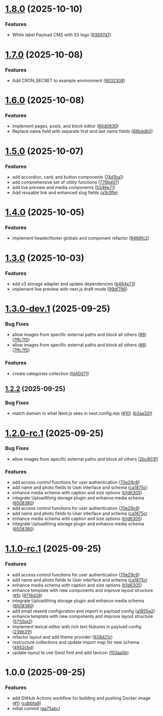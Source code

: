 # [1.8.0](https://github.com/m6o4solutions/payload-template-project/compare/v1.7.0...v1.8.0) (2025-10-10)


### Features

* White label Payload CMS with S3 logo ([93697d7](https://github.com/m6o4solutions/payload-template-project/commit/93697d701ef71492a648c3b3fd5ca33d113b2493))

# [1.7.0](https://github.com/m6o4solutions/payload-template-project/compare/v1.6.0...v1.7.0) (2025-10-08)


### Features

* Add CRON_SECRET to example environment ([9032308](https://github.com/m6o4solutions/payload-template-project/commit/9032308e7070223f566601320d84cb9a83bf1088))

# [1.6.0](https://github.com/m6o4solutions/payload-template-project/compare/v1.5.0...v1.6.0) (2025-10-08)


### Features

* Implement pages, posts, and block editor ([60d0830](https://github.com/m6o4solutions/payload-template-project/commit/60d0830dbb331f48737e7e8a62d09e157f0b7589))
* Replace name field with separate first and last name fields ([89bddb0](https://github.com/m6o4solutions/payload-template-project/commit/89bddb08db1cf320c6bf222c0dbb6cb03a2c67b7))

# [1.5.0](https://github.com/m6o4solutions/payload-template-project/compare/v1.4.0...v1.5.0) (2025-10-07)


### Features

* add accordion, card, and button components ([74d1ba1](https://github.com/m6o4solutions/payload-template-project/commit/74d1ba1ee12c46e64b2b5b83494eb7adb98e0980))
* add comprehensive set of utility functions ([776bd07](https://github.com/m6o4solutions/payload-template-project/commit/776bd073d5b83645fd6a8b6fce9ed77fbb15ad21))
* add live preview and media components ([5346e71](https://github.com/m6o4solutions/payload-template-project/commit/5346e7152ddb8b5782ce54c88bfcf84e4f737a49))
* Add reusable link and enhanced slug fields ([a1b3ffe](https://github.com/m6o4solutions/payload-template-project/commit/a1b3ffef6ce8c250f06d8db561f9410d94fab7e9))

# [1.4.0](https://github.com/m6o4solutions/payload-template-project/compare/v1.3.0...v1.4.0) (2025-10-05)


### Features

* implement header/footer globals and component refactor ([9466fc2](https://github.com/m6o4solutions/payload-template-project/commit/9466fc2172cb2ec3f61c436293d57678310fbb64))

# [1.3.0](https://github.com/m6o4solutions/payload-template-project/compare/v1.2.2...v1.3.0) (2025-10-03)


### Features

* add s3 storage adapter and update dependencies ([b484e73](https://github.com/m6o4solutions/payload-template-project/commit/b484e736b686957266d5adb24bb45e54a0283f4d))
* implement live preview with next.js draft mode ([99df796](https://github.com/m6o4solutions/payload-template-project/commit/99df796d73afd5a53cf6f3c59536a7a2ace53666))

# [1.3.0-dev.1](https://github.com/m6o4solutions/payload-basic-template-project/compare/v1.2.0...v1.3.0-dev.1) (2025-09-25)

### Bug Fixes

- allow images from specific external paths and block all others
  ([#8](https://github.com/m6o4solutions/payload-basic-template-project/issues/8))
  ([7ffc7f5](https://github.com/m6o4solutions/payload-basic-template-project/commit/7ffc7f5407bc1bc20519ffac8d0fbe19ee4cdcfe))
- allow images from specific external paths and block all others
  ([#8](https://github.com/m6o4solutions/payload-basic-template-project/issues/8))
  ([7ffc7f5](https://github.com/m6o4solutions/payload-basic-template-project/commit/7ffc7f5407bc1bc20519ffac8d0fbe19ee4cdcfe))

### Features

- create categories collection
  ([fd40071](https://github.com/m6o4solutions/payload-basic-template-project/commit/fd4007129cab680feab99d468770151ef38abc55))

## [1.2.2](https://github.com/m6o4solutions/payload-basic-template-project/compare/v1.2.1...v1.2.2) (2025-09-25)

### Bug Fixes

- match domain to what Next.js sees in next.config.mjs
  ([#10](https://github.com/m6o4solutions/payload-basic-template-project/issues/10))
  ([b2aa32f](https://github.com/m6o4solutions/payload-basic-template-project/commit/b2aa32f338c421c0723e35c01c98f261f36bdb34))

# [1.2.0-rc.1](https://github.com/m6o4solutions/payload-basic-template-project/compare/v1.1.0...v1.2.0-rc.1) (2025-09-25)

### Bug Fixes

- allow images from specific external paths and block all others
  ([2bc803f](https://github.com/m6o4solutions/payload-basic-template-project/commit/2bc803f7f7ef42d49f6f0c956e80bf4d8892fbc6))

### Features

- add access control functions for user authentication
  ([70e29c6](https://github.com/m6o4solutions/payload-basic-template-project/commit/70e29c67d8819036083a7a4fbc286f71757ca8cf))
- add name and photo fields to User interface and schema
  ([ca1875c](https://github.com/m6o4solutions/payload-basic-template-project/commit/ca1875c85137a981b5922f65a6213b8c828156dc))
- enhance media schema with caption and size options
  ([b1d6305](https://github.com/m6o4solutions/payload-basic-template-project/commit/b1d6305c8c7107f1f28cbc9c12dfa64f472fc222))
- integrate Uploadthing storage plugin and enhance media schema
  ([6508380](https://github.com/m6o4solutions/payload-basic-template-project/commit/6508380744f9fd20639f2c956c4b821499b6fc43))
- add access control functions for user authentication
  ([70e29c6](https://github.com/m6o4solutions/payload-basic-template-project/commit/70e29c67d8819036083a7a4fbc286f71757ca8cf))
- add name and photo fields to User interface and schema
  ([ca1875c](https://github.com/m6o4solutions/payload-basic-template-project/commit/ca1875c85137a981b5922f65a6213b8c828156dc))
- enhance media schema with caption and size options
  ([b1d6305](https://github.com/m6o4solutions/payload-basic-template-project/commit/b1d6305c8c7107f1f28cbc9c12dfa64f472fc222))
- integrate Uploadthing storage plugin and enhance media schema
  ([6508380](https://github.com/m6o4solutions/payload-basic-template-project/commit/6508380744f9fd20639f2c956c4b821499b6fc43))

# [1.1.0-rc.1](https://github.com/m6o4solutions/payload-basic-template-project/compare/v1.0.0...v1.1.0-rc.1) (2025-09-25)

### Features

- add access control functions for user authentication
  ([70e29c6](https://github.com/m6o4solutions/payload-basic-template-project/commit/70e29c67d8819036083a7a4fbc286f71757ca8cf))
- add name and photo fields to User interface and schema
  ([ca1875c](https://github.com/m6o4solutions/payload-basic-template-project/commit/ca1875c85137a981b5922f65a6213b8c828156dc))
- enhance media schema with caption and size options
  ([b1d6305](https://github.com/m6o4solutions/payload-basic-template-project/commit/b1d6305c8c7107f1f28cbc9c12dfa64f472fc222))
- enhance template with new components and improve layout structure
  ([#5](https://github.com/m6o4solutions/payload-basic-template-project/issues/5))
  ([9716d29](https://github.com/m6o4solutions/payload-basic-template-project/commit/9716d2958144dc31465851cfd92f6634cd923c17))
- integrate Uploadthing storage plugin and enhance media schema
  ([6508380](https://github.com/m6o4solutions/payload-basic-template-project/commit/6508380744f9fd20639f2c956c4b821499b6fc43))
- add email resend configuration and import in payload config
  ([a1855a2](https://github.com/m6o4solutions/payload-basic-template-project/commit/a1855a232cc90acbbd0b0b397829de8e2e3e9d70))
- enhance template with new components and improve layout structure
  ([5712be2](https://github.com/m6o4solutions/payload-basic-template-project/commit/5712be23a0e9591d1a4428c1fc59a089946598ed))
- implement lexical editor with rich text features in payload config
  ([239b31f](https://github.com/m6o4solutions/payload-basic-template-project/commit/239b31f63aa761ba466712db53548a43f16bf5d0))
- refactor layout and add theme provider
  ([928d21c](https://github.com/m6o4solutions/payload-basic-template-project/commit/928d21ccd001a799b9f6478a0e0ae8b254c2c9a7))
- restructure collections and update import map for new schema
  ([4952cbd](https://github.com/m6o4solutions/payload-basic-template-project/commit/4952cbdddb0a224ca6634f4e3e59dbff4c6734e5))
- update layout to use Geist font and add favicon
  ([f03aa5b](https://github.com/m6o4solutions/payload-basic-template-project/commit/f03aa5b0e9add9e35108a8e33cba5dd86601aac6))

# 1.0.0 (2025-09-25)

### Features

- add GitHub Actions workflow for building and pushing Docker image
  ([#1](https://github.com/m6o4solutions/payload-basic-template-project/issues/1))
  ([cdbbfa9](https://github.com/m6o4solutions/payload-basic-template-project/commit/cdbbfa937a898a6b5f54798e355eadf538832d08))
- initial commit
  ([aa75abc](https://github.com/m6o4solutions/payload-basic-template-project/commit/aa75abce8d3d19bd51f6c958caa0c32a3c608039))
